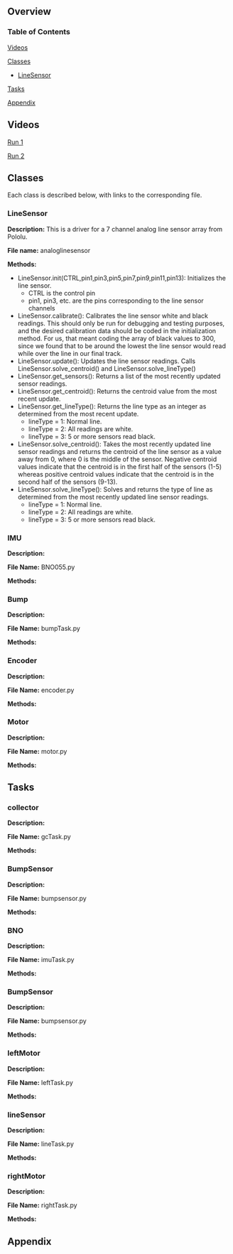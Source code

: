 
## Overview

### Table of Contents
[Videos](#videos)

[Classes](#Classes)

- [LineSensor](#LineSensor)
	
[Tasks](#Tasks)

[Appendix](#Appendix)


## Videos

[Run 1](https://youtu.be/CR8xlK-HHFw)

[Run 2](https://youtu.be/JZjPs5Mh1RU)

## Classes

Each class is described below, with links to the corresponding file.

### LineSensor

**Description:** This is a driver for a 7 channel analog line sensor array from Pololu.

**File name:** analoglinesensor

**Methods:**
- LineSensor.init(CTRL,pin1,pin3,pin5,pin7,pin9,pin11,pin13): Initializes the line sensor.
	- CTRL is the control pin
	- pin1, pin3, etc. are the pins corresponding to the line sensor channels
- LineSensor.calibrate(): Calibrates the line sensor white and black readings. This should only be run for debugging and testing purposes, and the desired calibration data should be coded in the initialization method. For us, that meant coding the array of black values to 300, since we found that to be around the lowest the line sensor would read while over the line in our final track.
- LineSensor.update(): Updates the line sensor readings. Calls LineSensor.solve_centroid() and LineSensor.solve_lineType()
- LineSensor.get_sensors(): Returns a list of the most recently updated sensor readings.
- LineSensor.get_centroid(): Returns the centroid value from the most recent update.
- LineSensor.get_lineType(): Returns the line type as an integer as determined from the most recent update.
	- lineType = 1: Normal line.
	- lineType = 2: All readings are white.
	- lineType = 3: 5 or more sensors read black.
- LineSensor.solve_centroid(): Takes the most recently updated line sensor readings and returns the centroid of the line sensor as a value away from 0, where 0 is the middle of the sensor. Negative centroid values indicate that the centroid is in the first half of the sensors (1-5) whereas positive centroid values indicate that the centroid is in the second half of the sensors (9-13).
- LineSensor.solve_lineType(): Solves and returns the type of line as determined from the most recently updated line sensor readings.
	- lineType = 1: Normal line.
	- lineType = 2: All readings are white.
	- lineType = 3: 5 or more sensors read black.
### IMU

**Description:**

**File Name:** BNO055.py

**Methods:**

### Bump

**Description:**

**File Name:** bumpTask.py

**Methods:**

### Encoder

**Description:**

**File Name:** encoder.py

**Methods:**

### Motor

**Description:**

**File Name:** motor.py

**Methods:**


## Tasks

### collector

**Description:**

**File Name:** gcTask.py

**Methods:**

### BumpSensor

**Description:**

**File Name:** bumpsensor.py

**Methods:**

### BNO

**Description:**

**File Name:** imuTask.py

**Methods:**

### BumpSensor

**Description:**

**File Name:** bumpsensor.py

**Methods:**

### leftMotor

**Description:**

**File Name:** leftTask.py

**Methods:**

### lineSensor

**Description:**

**File Name:** lineTask.py

**Methods:**

### rightMotor

**Description:**

**File Name:** rightTask.py

**Methods:**

## Appendix
